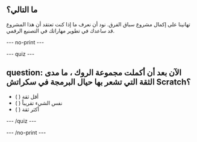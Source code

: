 ## ما التالي؟

تهانينا على إكمال مشروع سباق الفرق. نود أن نعرف ما إذا كنت تعتقد أن هذا المشروع قد ساعدك في تطوير مهاراتك في التصنيع الرقمي.

--- no-print ---

--- quiz ---

## question: الآن بعد أن أكملت مجموعة الروك ، ما مدى الثقة التي تشعر بها حيال البرمجة في سكراتش Scratch؟

- ( ) أقل ثقة
- ( ) نفس الشيء تقريباً
- ( ) أكثر ثقة

--- /quiz ---

--- /no-print ---